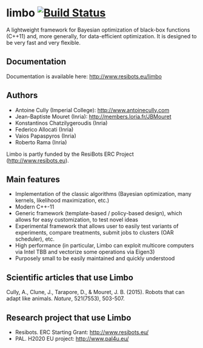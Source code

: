 limbo [![Build Status](https://travis-ci.org/resibots/limbo.svg?branch=master)](https://travis-ci.org/resibots/limbo)
=====

A lightweight framework for Bayesian optimization of black-box functions (C++11) and, more generally, for data-efficient optimization. It is designed to be very fast and very flexible.

Documentation
-------------
Documentation is available here: http://www.resibots.eu/limbo

Authors
------
- Antoine Cully (Imperial College): http://www.antoinecully.com
- Jean-Baptiste Mouret (Inria): http://members.loria.fr/JBMouret
- Konstantinos Chatzilygeroudis (Inria)
- Federico Allocati (Inria)
- Vaios Papaspyros (Inria)
- Roberto Rama (Inria)

Limbo is partly funded by the ResiBots ERC Project (http://www.resibots.eu).

Main features
-------------
- Implementation of the classic algorithms (Bayesian optimization, many kernels, likelihood maximization, etc.)
- Modern C++-11
- Generic framework (template-based / policy-based design), which allows for easy customization, to test novel ideas
- Experimental framework that allows user to easily test variants of experiments, compare treatments, submit jobs to clusters (OAR scheduler), etc.
- High performance (in particular, Limbo can exploit multicore computers via Intel TBB and vectorize some operations via Eigen3)
- Purposely small to be easily maintained and quickly understood

Scientific articles that use Limbo
--------------------------------
Cully, A., Clune, J., Tarapore, D., & Mouret, J. B. (2015). Robots that can adapt like animals. *Nature*, 521(7553), 503-507.


Research project that use Limbo
--------------------------------
- Resibots. ERC Starting Grant: http://www.resibots.eu/
- PAL. H2020 EU project: http://www.pal4u.eu/
